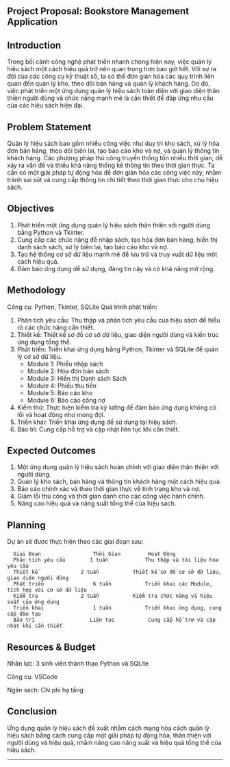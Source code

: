 Project Proposal: Bookstore Management Application
----------------------------------------------------------------------------------------------------------------------------------

Introduction
-------------
Trong bối cảnh công nghệ phát triển nhanh chóng hiện nay, việc quản lý hiệu sách một cách hiệu quả trở nên quan trọng hơn bao giờ hết. Với sự ra đời của các công cụ kỹ thuật số, ta có thể đơn giản hóa các quy trình liên quan đến quản lý kho, theo dõi bán hàng và quản lý khách hàng. Do đó, việc phát triển một ứng dụng quản lý hiệu sách toàn diện với giao diện thân thiện người dùng và chức năng mạnh mẽ  là cần thiết để đáp ứng nhu cầu của các hiệu sách hiện đại.


Problem Statement
-------------
Quản lý hiệu sách bao gồm nhiều công việc như duy trì kho sách, xử lý hóa đơn bán hàng, theo dõi biên lai, tạo báo cáo kho và nợ, và quản lý thông tin khách hàng. Các phương pháp thủ công truyền thống tốn nhiều thời gian, dễ xảy ra vấn đề và thiếu khả năng thống kê thông tin theo thời gian thực. Ta cần có một giải pháp tự động hóa để đơn giản hóa các công việc này, nhằm tránh sai sót và cung cấp thông tin chi tiết theo thời gian thực cho chủ hiệu sách.


Objectives
-------------
1. Phát triển một ứng dụng quản lý hiệu sách thân thiện với người dùng bằng Python và Tkinter.
2. Cung cấp các chức năng để nhập sách, tạo hóa đơn bán hàng, hiển thị danh sách sách, xử lý biên lai, tạo báo cáo kho và nợ.
3. Tạo hệ thống cơ sở dữ liệu mạnh mẽ để lưu trữ và truy xuất dữ liệu một cách hiệu quả.
4. Đảm bảo ứng dụng dễ sử dụng, đáng tin cậy và có khả năng mở rộng.


Methodology
-------------
Công cụ: Python, Tkinter, SQLite
Quá trình phát triển:
1. Phân tích yêu cầu: Thu thập và phân tích yêu cầu của hiệu sách để hiểu rõ các chức năng cần thiết.
2. Thiết kế: Thiết kế sơ đồ cơ sở dữ liệu, giao diện người dùng và kiến trúc ứng dụng tổng thể.
3. Phát triển: Triển khai ứng dụng bằng Python, Tkinter và SQLite để quản lý cơ sở dữ liệu.
   - Module 1: Phiếu nhập sách
   - Module 2: Hóa đơn bán sách
   - Module 3: Hiển thị Danh sách Sách
   - Module 4: Phiếu thu tiền
   - Module 5: Báo cáo kho
   - Module 6: Báo cáo công nợ
4. Kiểm thử: Thực hiện kiểm tra kỹ lưỡng để đảm bảo ứng dụng không có lỗi và hoạt động như mong đợi.
5. Triển khai: Triển khai ứng dụng để sử dụng tại hiệu sách.
6. Bảo trì: Cung cấp hỗ trợ và cập nhật liên tục khi cần thiết.


Expected Outcomes
-------------
1. Một ứng dụng quản lý hiệu sách hoàn chỉnh với giao diện thân thiện với người dùng.
2. Quản lý kho sách, bán hàng và thông tin khách hàng một cách hiệu quả.
3. Báo cáo chính xác và theo thời gian thực về tình trạng kho và nợ.
4. Giảm lỗi thủ công và thời gian dành cho các công việc hành chính.
5. Nâng cao hiệu quả và năng suất tổng thể của hiệu sách.


Planning
-------------
Dự án sẽ được thực hiện theo các giai đoạn sau:

      Giai Đoạn 	            Thời Gian 	      Hoạt Động 
      Phân tích yêu cầu 	   1 tuần 	         Thu thập và tài liệu hóa yêu cầu
      Thiết kế 	            2 tuần 	         Thiết kế sơ đồ cơ sở dữ liệu, giao diện người dùng
      Phát triển 	            6 tuần 	         Triển khai các Module, tích hợp với cơ sở dữ liệu
      Kiểm tra 	            2 tuần 	         Kiểm tra chức năng và hiệu suất của ứng dụng
      Triển khai 	            1 tuần 	         Triển khai ứng dụng, cung cấp đào tạo
      Bảo trì 	               Liên tục 	      Cung cấp hỗ trợ và cập nhật khi cần thiết


Resources & Budget
-------------
Nhân lực: 3 sinh viên thành thạo Python và SQLite

Công cụ: VSCode

Ngân sách: Chi phí hạ tầng


Conclusion
-------------
Ứng dụng quản lý hiệu sách đề xuất nhằm cách mạng hóa cách quản lý hiệu sách bằng cách cung cấp một giải pháp tự động hóa, thân thiện với người dùng và hiệu quả, nhằm nâng cao năng suất và hiệu quả tổng thể của hiệu sách. 

----------------------------------------------------------------------------------------------------------------------------------
